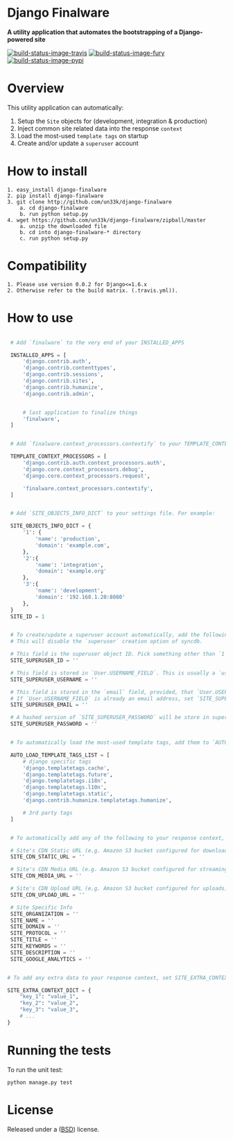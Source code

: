 Django Finalware
====================

**A utility application that automates the bootstrapping of a Django-powered site**

[![build-status-image-travis]][travis]
[![build-status-image-fury]][fury]
[![build-status-image-pypi]][pypi]


Overview
====================

This utility application can automatically:

  1. Setup the `Site` objects for (development, integration & production)
  2. Inject common site related data into the response `context`
  3. Load the most-used `template tags` on startup
  4. Create and/or update a `superuser` account

How to install
====================

    1. easy_install django-finalware
    2. pip install django-finalware
    3. git clone http://github.com/un33k/django-finalware
        a. cd django-finalware
        b. run python setup.py
    4. wget https://github.com/un33k/django-finalware/zipball/master
        a. unzip the downloaded file
        b. cd into django-finalware-* directory
        c. run python setup.py

Compatibility
====================
    1. Please use version 0.0.2 for Django<=1.6.x
    2. Otherwise refer to the build matrix. (.travis.yml)).

How to use
====================

   ```python

    # Add `finalware` to the very end of your INSTALLED_APPS

    INSTALLED_APPS = [
        'django.contrib.auth',
        'django.contrib.contenttypes',
        'django.contrib.sessions',
        'django.contrib.sites',
        'django.contrib.humanize',
        'django.contrib.admin',


        # last application to finalize things
        'finalware',
    ]

   ```

   ```python

    # Add `finalware.context_processors.contextify` to your TEMPLATE_CONTEXT_PROCESSORS

    TEMPLATE_CONTEXT_PROCESSORS = [
        'django.contrib.auth.context_processors.auth',
        'django.core.context_processors.debug',
        'django.core.context_processors.request',

        'finalware.context_processors.contextify',
    ]

   ```

   ```python

    # Add `SITE_OBJECTS_INFO_DICT` to your settings file. For example:

    SITE_OBJECTS_INFO_DICT = {
        '1': {
            'name': 'production',
            'domain': 'example.com',
        },
        '2':{
            'name': 'integration',
            'domain': 'example.org'
        },
        '3':{
            'name': 'development',
            'domain': '192.168.1.20:8080'
        },
    }
    SITE_ID = 1

   ```

   ```python

    # To create/update a superuser account automatically, add the following to your settings file.
    # This will disable the `superuser` creation option of syncdb.

    # This field is the superuser object ID. Pick something other than `1` for security reason.
    SITE_SUPERUSER_ID = ''

    # This field is stored in `User.USERNAME_FIELD`. This is usually a `username` or  an `email`.
    SITE_SUPERUSER_USERNAME = ''

    # This field is stored in the `email` field, provided, that `User.USERNAME_FIELD` is not an `email`.
    # If `User.USERNAME_FIELD` is already an email address, set `SITE_SUPERUSER_EMAIL = SITE_SUPERUSER_USERNAME`
    SITE_SUPERUSER_EMAIL = ''

    # A hashed version of `SITE_SUPERUSER_PASSWORD` will be store in superuser's `password` field.
    SITE_SUPERUSER_PASSWORD = ''

   ```

   ```python

    # To automatically load the most-used template tags, add them to `AUTO_LOAD_TEMPLATE_TAGS_LIST` in your settings.

    AUTO_LOAD_TEMPLATE_TAGS_LIST = [
        # django specific tags
        'django.templatetags.cache',
        'django.templatetags.future',
        'django.templatetags.i18n',
        'django.templatetags.l10n',
        'django.templatetags.static',
        'django.contrib.humanize.templatetags.humanize',

        # 3rd party tags
    ]

   ```

   ```python

    # To automatically add any of the following to your response context, set them in your settings file.

    # Site's CDN Static URL (e.g. Amazon S3 bucket configured for downloading)
    SITE_CDN_STATIC_URL = ''

    # Site's CDN Media URL (e.g. Amazon S3 bucket configured for streaming)
    SITE_CDN_MEDIA_URL = ''

    # Site's CDN Upload URL (e.g. Amazon S3 bucket configured for uploads)
    SITE_CDN_UPLOAD_URL = ''

    # Site Specific Info
    SITE_ORGANIZATION = ''
    SITE_NAME = ''
    SITE_DOMAIN = ''
    SITE_PROTOCOL = ''
    SITE_TITLE = ''
    SITE_KEYWORDS = ''
    SITE_DESCRIPTION = ''
    SITE_GOOGLE_ANALYTICS = ''

   ```

   ```python

   # To add any extra data to your response context, set SITE_EXTRA_CONTEXT_DICT in your settings file.

   SITE_EXTRA_CONTEXT_DICT = {
       "key_1": "value_1",
       "key_2": "value_2",
       "key_3": "value_3",
       # ...
   }
   ```

Running the tests
====================

To run the unit test:

    python manage.py test


License
====================

Released under a ([BSD](LICENSE.md)) license.


[build-status-image-travis]: https://secure.travis-ci.org/un33k/django-finalware.png?branch=master
[travis]: http://travis-ci.org/un33k/django-finalware?branch=master

[build-status-image-fury]: https://badge.fury.io/py/django-finalware.png
[fury]: http://badge.fury.io/py/django-finalware

[build-status-image-pypi]: https://pypip.in/d/django-finalware/badge.png
[pypi]: https://crate.io/packages/django-finalware?version=latest
